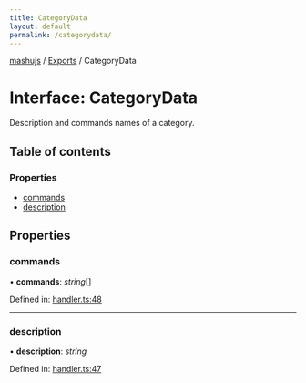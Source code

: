 ```yaml
---
title: CategoryData
layout: default
permalink: /categorydata/
---
```

[mashujs](/) / [Exports](/modules/) / CategoryData

# Interface: CategoryData

Description and commands names of a category.

## Table of contents

### Properties

- [commands](/categorydata/#commands)
- [description](/categorydata/#description)

## Properties

### commands

• **commands**: *string*[]

Defined in: [handler.ts:48](https://github.com/EpokTarren/mashu/blob/a18c528/src/handler.ts#L48)

___

### description

• **description**: *string*

Defined in: [handler.ts:47](https://github.com/EpokTarren/mashu/blob/a18c528/src/handler.ts#L47)
